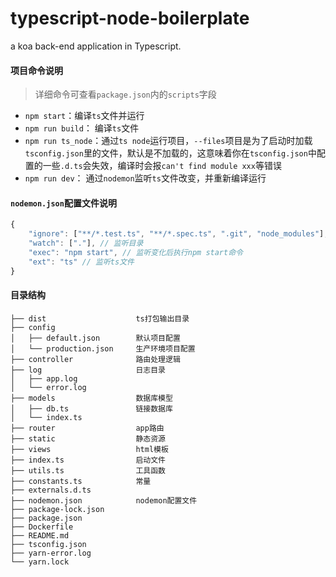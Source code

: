 
# typescript-node-boilerplate
a koa back-end application in Typescript.

#### 项目命令说明
> 详细命令可查看`package.json`内的`scripts`字段

 - `npm start`：编译`ts`文件并运行
 - `npm run build`： 编译`ts`文件
 - `npm run ts_node`：通过`ts node`运行项目，`--files`项目是为了启动时加载`tsconfig.json`里的文件，默认是不加载的，这意味着你在`tsconfig.json`中配置的一些`.d.ts`会失效，编译时会报`can't find module xxx`等错误
 - `npm run dev`： 通过`nodemon`监听`ts`文件改变，并重新编译运行

#### `nodemon.json`配置文件说明
```Typescript
{
    "ignore": ["**/*.test.ts", "**/*.spec.ts", ".git", "node_modules"], // 忽略监听文件
    "watch": ["."], // 监听目录
    "exec": "npm start", // 监听变化后执行npm start命令
    "ext": "ts" // 监听ts文件
}
```

#### 目录结构
```
├── dist                    ts打包输出目录
├── config
│   ├── default.json        默认项目配置
│   └── production.json     生产环境项目配置
├── controller              路由处理逻辑
├── log                     日志目录
│   ├── app.log             
│   └── error.log
├── models                  数据库模型
│   ├── db.ts               链接数据库
│   └── index.ts
├── router                  app路由
├── static                  静态资源
├── views                   html模板
├── index.ts                启动文件
├── utils.ts                工具函数
├── constants.ts            常量
├── externals.d.ts
├── nodemon.json            nodemon配置文件
├── package-lock.json
├── package.json
├── Dockerfile
├── README.md
├── tsconfig.json
├── yarn-error.log
└── yarn.lock
```